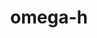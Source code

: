 ---
title: "omega-h"
layout: cache
categories: [package, v0.18.1]
meta: {"versions": ["9.34.1"], "compilers": ["gcc@=7.5.0"], "oss": ["ubuntu18.04"], "platforms": ["linux"], "targets": ["x86_64"], "stacks": ["e4s", "root"], "num_specs": 1, "num_specs_by_stack": {"e4s": 1, "root": 1}}
spec_details: [{"hash": "47d54fzmzpdsxxwclwmh3gzpcsfqrnbz", "compiler": "gcc@=7.5.0", "versions": ["9.34.1"], "os": "ubuntu18.04", "platform": "linux", "target": "x86_64", "variants": ["build_type=RelWithDebInfo", "~cuda", "~examples", "~ipo", "+mpi", "+optimize", "+shared", "+symbols", "~throw", "+trilinos", "~warnings", "+zlib"], "stacks": ["e4s", "root"], "size": "-", "tarball": "https://binaries.spack.io/v0.18.1/build_cache/linux-ubuntu18.04-x86_64/gcc-7.5.0/omega-h-9.34.1/linux-ubuntu18.04-x86_64-gcc-7.5.0-omega-h-9.34.1-47d54fzmzpdsxxwclwmh3gzpcsfqrnbz.spack"}]
---